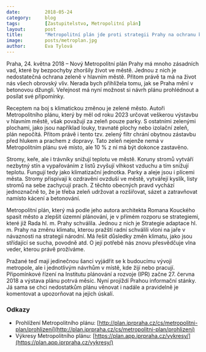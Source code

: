 ```yaml
---
date:         2018-05-24
category:     blog
tags:         [Zastupitelstvo, Metropolitní plán]
layout:       post
title:        "Metropolitní plán jde proti strategii Prahy na ochranu klimatu. Má se kácet zeleň a zastavět 10 % zeleně Prahy" 
image:        posts/metroplan.jpg
author:       Eva Tylová
---
```


Praha, 24. května 2018 – Nový Metropolitní plán Prahy má mnoho zásadních vad, které by bezpochyby zhoršily život ve městě. Jednou z nich je nedostatečná ochrana zeleně v hlavním městě. Přitom právě ta má na život nás všech obrovský vliv. Nerada bych přihlížela tomu, jak se Praha mění v betonovou džungli. Veřejnost má nyní možnost si návrh plánu prohlédnout a posílat své připomínky.

Receptem na boj s klimatickou změnou je zelené město. Autoři Metropolitního plánu, který by měl od roku 2023 určovat veškerou výstavbu v hlavním městě, však považují za zeleň pouze parky. S ostatními zelenými plochami, jako jsou například louky, travnaté plochy nebo izolační zeleň, plán nepočítá. Přitom právě i tento tzv.  zelený filtr chrání obytnou zástavbu před hlukem a prachem z dopravy. Tato zeleň nejenže nemá v Metropolitním plánu své místo, ale 10 % z ní má být dokonce zastavěno.

Stromy, keře, ale i trávníky snižují teplotu ve městě. Koruny stromů vytváří nezbytný stín a vypařováním z listů zvyšují vlhkost vzduchu a tím snižují teplotu. Fungují tedy jako klimatizační jednotka. Parky a aleje jsou i plícemi města. Stromy přispívají k ozdravění ovzduší ve městě, vytvářejí kyslík, listy stromů na sebe zachycují prach. Z těchto obecných pravd vychází jednoznačně to, že je třeba zeleň udržovat a rozšiřovat, sázet a zatravňovat namísto kácení a betonování.

Metropolitní plán, který má podle jeho autora architekta Romana Kouckého spasit město a zlepšit územní plánování, je v přímém rozporu se strategiemi, které již Rada hl. m. Prahy schválila. Jednou z nich je Strategie adaptace hl. m. Prahy na změnu klimatu, kterou pražští radní schválili vloni na jaře v návaznosti na strategii národní. Má řešit důsledky změn klimatu, jako jsou střídající se sucha, povodně atd. O její potřebě nás znovu přesvědčuje vlna veder, kterou právě prožíváme.

Pražané teď mají jedinečnou šanci vyjádřit se k budoucímu vývoji metropole, ale i jednotlivým návrhům v místě, kde žijí nebo pracují. Připomínkové řízení na Institutu plánování a rozvoje (IPR) začne 27. června 2018 a výstava plánu potrvá měsíc. Nyní projíždí Prahou informační stánky. Já sama se chci nedostatkům plánu věnovat i nadále a pravidelně je komentovat a upozorňovat na jejich úskalí.

### Odkazy

* Prohlížení Metropolitního plánu: [http://plan.iprpraha.cz/cs/metropolitni-plan/prohlizeni](http://plan.iprpraha.cz/cs/metropolitni-plan/prohlizeni) 
* Výkresy Metropolitního plánu: [https://plan.app.iprpraha.cz/vykresy/](https://plan.app.iprpraha.cz/vykresy/)

